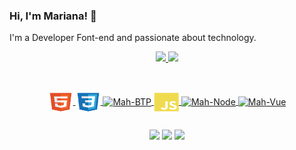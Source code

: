 ### Hi, I'm Mariana! 👋
I'm a Developer Font-end and passionate about technology.

<div align="center">
  <a href="https://github.com/marianamoiolicapelari">
  <img height="180em" src="https://github-readme-stats.vercel.app/api?username=marianamoiolicapelari&show_icons=true&theme=github_dark"/>
  <img height="180em" src="https://github-readme-stats.vercel.app/api/top-langs/?username=marianamoiolicapelari&layout=compact&langs_count=7&theme=github_dark"/>
</div>
  
##  
  
  <div style="display: inline_block" align="center"><br>
  <img align="center" alt="Mah-HTML" height="30" width="40" src="https://raw.githubusercontent.com/devicons/devicon/master/icons/html5/html5-original.svg">
  <img align="center" alt="Mah-CSS" height="30" width="40" src="https://raw.githubusercontent.com/devicons/devicon/master/icons/css3/css3-original.svg">
  <img align="center" alt="Mah-BTP" height="35" width="40" src="https://cdn.jsdelivr.net/gh/devicons/devicon/icons/bootstrap/bootstrap-original.svg">
  <img align="center" alt="Mah-Js" height="30" width="40" src="https://raw.githubusercontent.com/devicons/devicon/master/icons/javascript/javascript-plain.svg">
  <img align="center" alt="Mah-Node" height="30" width="40" src="https://cdn.jsdelivr.net/gh/devicons/devicon/icons/nodejs/nodejs-original.svg">
  <img align="center" alt="Mah-Vue" height="30" width="40" src="https://cdn.jsdelivr.net/gh/devicons/devicon/icons/vuejs/vuejs-original.svg">
  </div>
  
  ##
   
  <div align="center">
  <a href="https://www.linkedin.com/in/mariana-moioli-capelari-28828122a/" target="_blank"><img src="https://img.shields.io/badge/-LinkedIn-%230077B5?style=for-the-badge&logo=linkedin&logoColor=white" target="_blank"></a>    
  <a href = "https://api.whatsapp.com/send/?phone=5519989581006&text&app_absent=0"><img src="https://img.shields.io/badge/WhatsApp-25D366?style=for-the-badge&logo=whatsapp&logoColor=white" target="_blank"></a>      
  <a href = "mailto:marianamoioli@gmail.com"><img src="https://img.shields.io/badge/-Gmail-%23333?style=for-the-badge&logo=gmail&logoColor=white" target="_blank"></a>
  </div>  
